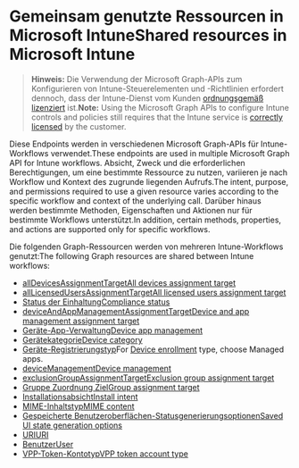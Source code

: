 # <a name="shared-resources-in-microsoft-intune"></a><span data-ttu-id="b75e4-101">Gemeinsam genutzte Ressourcen in Microsoft Intune</span><span class="sxs-lookup"><span data-stu-id="b75e4-101">Shared resources in Microsoft Intune</span></span>

> <span data-ttu-id="b75e4-102">**Hinweis:** Die Verwendung der Microsoft Graph-APIs zum Konfigurieren von Intune-Steuerelementen und -Richtlinien erfordert dennoch, dass der Intune-Dienst vom Kunden [ordnungsgemäß lizenziert](https://www.microsoft.com/en-us/cloud-platform/microsoft-intune-pricing) ist.</span><span class="sxs-lookup"><span data-stu-id="b75e4-102">**Note:** Using the Microsoft Graph APIs to configure Intune controls and policies still requires that the Intune service is [correctly licensed](https://www.microsoft.com/en-us/cloud-platform/microsoft-intune-pricing) by the customer.</span></span>

<span data-ttu-id="b75e4-103">Diese Endpoints werden in verschiedenen Microsoft Graph-APIs für Intune-Workflows verwendet.</span><span class="sxs-lookup"><span data-stu-id="b75e4-103">These endpoints are used in multiple Microsoft Graph API for Intune workflows.</span></span>  <span data-ttu-id="b75e4-104">Absicht, Zweck und die erforderlichen Berechtigungen, um eine bestimmte Ressource zu nutzen, variieren je nach Workflow und Kontext des zugrunde liegenden Aufrufs.</span><span class="sxs-lookup"><span data-stu-id="b75e4-104">The intent, purpose, and permissions required to use a given resource varies according to the specific workflow and context of the underlying call.</span></span>  <span data-ttu-id="b75e4-105">Darüber hinaus werden bestimmte Methoden, Eigenschaften und Aktionen nur für bestimmte Workflows unterstützt.</span><span class="sxs-lookup"><span data-stu-id="b75e4-105">In addition, certain methods, properties, and actions are supported only for specific workflows.</span></span>

<span data-ttu-id="b75e4-106">Die folgenden Graph-Ressourcen werden von mehreren Intune-Workflows genutzt:</span><span class="sxs-lookup"><span data-stu-id="b75e4-106">The following Graph resources are shared between Intune workflows:</span></span>

- [<span data-ttu-id="b75e4-107">allDevicesAssignmentTarget</span><span class="sxs-lookup"><span data-stu-id="b75e4-107">All devices assignment target</span></span>](intune_shared_alldevicesassignmenttarget.md)
- [<span data-ttu-id="b75e4-108">allLicensedUsersAssignmentTarget</span><span class="sxs-lookup"><span data-stu-id="b75e4-108">All licensed users assignment target</span></span>](intune_shared_alllicensedusersassignmenttarget.md)
- [<span data-ttu-id="b75e4-109">Status der Einhaltung</span><span class="sxs-lookup"><span data-stu-id="b75e4-109">Compliance status</span></span>](intune_shared_compliancestatus.md)
- [<span data-ttu-id="b75e4-110">deviceAndAppManagementAssignmentTarget</span><span class="sxs-lookup"><span data-stu-id="b75e4-110">Device and app management assignment target</span></span>](intune_shared_deviceandappmanagementassignmenttarget.md)
- [<span data-ttu-id="b75e4-111">Geräte-App-Verwaltung</span><span class="sxs-lookup"><span data-stu-id="b75e4-111">Device app management</span></span>](intune_shared_deviceappmanagement.md)
- [<span data-ttu-id="b75e4-112">Gerätekategorie</span><span class="sxs-lookup"><span data-stu-id="b75e4-112">Device category</span></span>](intune_shared_devicecategory.md)
- <span data-ttu-id="b75e4-113">[Geräte-Registrierungstyp](intune_shared_deviceenrollmenttype.md)</span><span class="sxs-lookup"><span data-stu-id="b75e4-113">For [Device enrollment](intune_shared_deviceenrollmenttype.md) type, choose Managed apps.</span></span>
- [<span data-ttu-id="b75e4-114">deviceManagement</span><span class="sxs-lookup"><span data-stu-id="b75e4-114">Device management</span></span>](intune_shared_devicemanagement.md)
- [<span data-ttu-id="b75e4-115">exclusionGroupAssignmentTarget</span><span class="sxs-lookup"><span data-stu-id="b75e4-115">Exclusion group assignment target</span></span>](intune_shared_exclusiongroupassignmenttarget.md)
- [<span data-ttu-id="b75e4-116">Gruppe Zuordnung Ziel</span><span class="sxs-lookup"><span data-stu-id="b75e4-116">Group assignment target</span></span>](intune_shared_groupassignmenttarget.md)
- [<span data-ttu-id="b75e4-117">Installationsabsicht</span><span class="sxs-lookup"><span data-stu-id="b75e4-117">Install intent</span></span>](intune_shared_installintent.md)
- [<span data-ttu-id="b75e4-118">MIME-Inhaltstyp</span><span class="sxs-lookup"><span data-stu-id="b75e4-118">MIME content</span></span>](intune_shared_mimecontent.md)
- [<span data-ttu-id="b75e4-119">Gespeicherte Benutzeroberflächen-Statusgenerierungsoptionen</span><span class="sxs-lookup"><span data-stu-id="b75e4-119">Saved UI state generation options</span></span>](intune_shared_saveduistategenerationoptions.md)
- [<span data-ttu-id="b75e4-120">URI</span><span class="sxs-lookup"><span data-stu-id="b75e4-120">URI</span></span>](intune_shared_uri.md)
- [<span data-ttu-id="b75e4-121">Benutzer</span><span class="sxs-lookup"><span data-stu-id="b75e4-121">User</span></span>](intune_shared_user.md)
- [<span data-ttu-id="b75e4-122">VPP-Token-Kontotyp</span><span class="sxs-lookup"><span data-stu-id="b75e4-122">VPP token account type</span></span>](intune_shared_vpptokenaccounttype.md)
